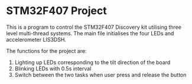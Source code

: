 # STM32F407 Project

This is a program to control the STM32F407 Discovery kit utilising three level multi-thread systems. The main file initialises the four LEDs and accelerometer LIS3DSH. 

The functions for the project are:
1. Lighting up LEDs corresponding to the tilt direction of the board
2. Blinking LEDs with 0.5s interval
3. Switch between the two tasks when user press and release the button
